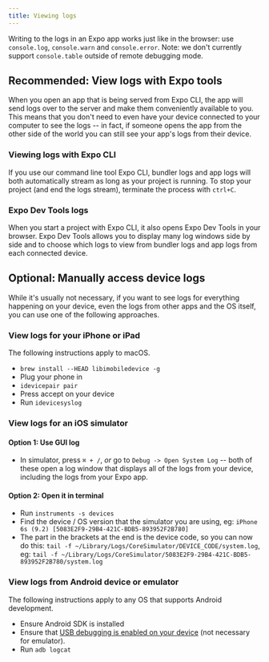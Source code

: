 ```yaml
---
title: Viewing logs
---
```


Writing to the logs in an Expo app works just like in the browser: use `console.log`, `console.warn` and `console.error`. Note: we don't currently support `console.table` outside of remote debugging mode.

## Recommended: View logs with Expo tools

When you open an app that is being served from Expo CLI, the app will send logs over to the server and make them conveniently available to you. This means that you don't need to even have your device connected to your computer to see the logs -- in fact, if someone opens the app from the other side of the world you can still see your app's logs from their device.

### Viewing logs with Expo CLI

If you use our command line tool Expo CLI, bundler logs and app logs will both automatically stream as long as your project is running. To stop your project (and end the logs stream), terminate the process with `ctrl+C`.

### Expo Dev Tools logs

When you start a project with Expo CLI, it also opens Expo Dev Tools in your browser. Expo Dev Tools allows you to display many log windows side by side and to choose which logs to view from bundler logs and app logs from each connected device.

## Optional: Manually access device logs

While it's usually not necessary, if you want to see logs for everything happening on your device, even the logs from other apps and the OS itself, you can use one of the following approaches.

### View logs for your iPhone or iPad

The following instructions apply to macOS.

- `brew install --HEAD libimobiledevice -g`
- Plug your phone in
- `idevicepair pair`
- Press accept on your device
- Run `idevicesyslog`

### View logs for an iOS simulator

#### Option 1: Use GUI log

- In simulator, press `⌘ + /`, _or_ go to `Debug -> Open System Log` -- both of these open a log window that displays all of the logs from your device, including the logs from your Expo app.

#### Option 2: Open it in terminal

- Run `instruments -s devices`
- Find the device / OS version that the simulator you are using, eg: `iPhone 6s (9.2) [5083E2F9-29B4-421C-BDB5-893952F2B780]`
- The part in the brackets at the end is the device code, so you can now do this: `tail -f ~/Library/Logs/CoreSimulator/DEVICE_CODE/system.log`, eg: `tail -f ~/Library/Logs/CoreSimulator/5083E2F9-29B4-421C-BDB5-893952F2B780/system.log`

### View logs from Android device or emulator

The following instructions apply to any OS that supports Android development.

- Ensure Android SDK is installed
- Ensure that [USB debugging is enabled on your device](https://developer.android.com/studio/run/device.html#device-developer-options) (not necessary for emulator).
- Run `adb logcat`
